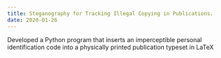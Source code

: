 ```yaml
---
title: Steganography for Tracking Illegal Copying in Publications.
date: 2020-01-26
---
```


Developed a Python program that inserts an imperceptible personal identification code into a physically printed publication typeset in LaTeX

<!--more-->
